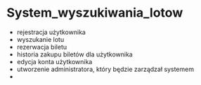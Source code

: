 # System_wyszukiwania_lotow

- rejestracja użytkownika
- wyszukanie lotu
- rezerwacja biletu
- historia zakupu biletów dla użytkownika
- edycja konta użytkownika
- utworzenie administratora, który będzie zarządzał systemem
-

